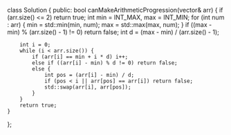 class Solution {
public:
    bool canMakeArithmeticProgression(vector<int>& arr) {
        if (arr.size() <= 2) return true;
        int min = INT_MAX, max = INT_MIN;
        for (int num : arr) {
            min = std::min(min, num);
            max = std::max(max, num);
        }
        if ((max - min) % (arr.size() - 1) != 0) return false;
        int d = (max - min) / (arr.size() - 1);

        int i = 0;
        while (i < arr.size()) {
            if (arr[i] == min + i * d) i++;
            else if ((arr[i] - min) % d != 0) return false;
            else {
                int pos = (arr[i] - min) / d;
                if (pos < i || arr[pos] == arr[i]) return false;
                std::swap(arr[i], arr[pos]);
            }
        }
        return true;        
    }
};